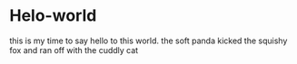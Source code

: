 # Helo-world
this is my time to say hello to this world.
the soft panda kicked the squishy fox and ran off with the cuddly cat

